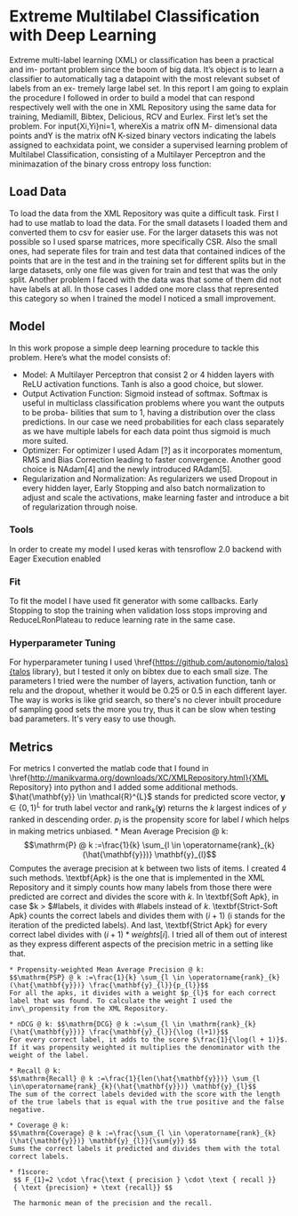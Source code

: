 # Extreme Multilabel Classification with Deep Learning

Extreme multi-label learning (XML) or classification has been a practical and im-
portant problem since the boom of big data. It’s object is to learn a classifier to
automatically tag a datapoint with the most relevant subset of labels from an ex-
tremely large label set. In this report I am going to explain the procedure I followed
in order to build a model that can respond respectively well with the one in XML
Repository using the same data for training, Mediamill, Bibtex, Delicious, RCV
and Eurlex.
First let’s set the problem. For input{Xi,Yi}ni=1, whereXis a matrix ofN M-
dimensional data points andY is the matrix ofN K-sized binary vectors indicating
the labels assigned to eachxidata point, we consider a supervised learning problem of
Multilabel Classification, consisting of a Multilayer Perceptron and the minimazation
of the binary cross entropy loss function:

## Load Data
To load the data from the XML Repository was quite a difficult task. First I had
to use matlab to load the data. For the small datasets I loaded them and converted
them to csv for easier use. For the larger datasets this was not possible so I used
sparse matrices, more specifically CSR.
Also the small ones, had seperate files for train and test data that contained
indices of the points that are in the test and in the training set for different splits
but in the large datasets, only one file was given for train and test that was the only
split.
Another problem I faced with the data was that some of them did not have labels
at all. In those cases I added one more class that represented this category so when
I trained the model I noticed a small improvement.

## Model
In this work propose a simple deep learning procedure to tackle this problem. Here’s
what the model consists of:

* Model: A Multilayer Perceptron that consist 2 or 4 hidden layers with ReLU
activation functions. Tanh is also a good choice, but slower.
* Output Activation Function: Sigmoid instead of softmax. Softmax is useful
in multiclass classification problems where you want the outputs to be proba-
bilities that sum to 1, having a distribution over the class predictions. In our
case we need probabilities for each class separately as we have multiple labels
for each data point thus sigmoid is much more suited.
* Optimizer: For optimizer I used Adam [?] as it incorporates momentum,
RMS and Bias Correction leading to faster convergence. Another good choice
is NAdam[4] and the newly introduced RAdam[5].
* Regularization and Normalization: As regularizers we used Dropout in
every hidden layer, Early Stopping and also batch normalization to adjust and
scale the activations, make learning faster and introduce a bit of regularization
through noise.

### Tools  
In order to create my model I used keras with tensroflow 2.0 backend with Eager Execution enabled

### Fit
To fit the model I have used fit generator with some callbacks. Early Stopping to stop the training when validation loss stops improving and ReduceLRonPlateau to reduce learning rate in the same case.

### Hyperparameter Tuning
For hyperparameter tuning I used \href{https://github.com/autonomio/talos}{talos library}, but I tested it only on bibtex due to each small size. The parameters I tried were the number of layers, activation function, tanh or relu and the dropout, whether it would be 0.25 or 0.5 in each different layer. The way is works is like grid search, so there's no clever inbuilt procedure of sampling good sets the more you try, thus it can be slow when testing bad parameters. It's very easy to use though.

## Metrics
For metrics I converted the matlab code that I found in \href{http://manikvarma.org/downloads/XC/XMLRepository.html}{XML Repository} into python and I added some additional methods. $\hat{\mathbf{y}} \in \mathcal{R}^{L}$ stands for predicted score vector, $\mathbf{y} \in\{0,1\}^{L}$ for truth label vector and $\operatorname{rank}_{k}(\mathbf{y})$ returns the $k$ largest indices of $y$ ranked in descending order. $p_l$ is the propensity score for label $l$ which helps in making metrics unbiased.
    * Mean Average Precision @ k: $$\mathrm{P} @ k :=\frac{1}{k} \sum_{l \in \operatorname{rank}_{k} (\hat{\mathbf{y}})} \mathbf{y}_{l}$$
    Computes the average precision at k between two lists of items. I created 4 such methods. \textbf{Apk} is the one that is implemented in the XML Repository and it simply counts how many labels from those there were predicted are correct and divides the score with $k$. In \textbf{Soft Apk}, in case $k > $\#labels, it divides with \#labels instead of $k$. \textbf{Strict-Soft Apk} counts the correct labels and divides them with $(i + 1)$ (i stands for the iteration of the predicted labels). And last, \textbf{Strict Apk} for every correct label divides with $(i + 1)* weights[i]$. I tried all of them out of interest as they express different aspects of the precision metric in a setting like that.
    
    * Propensity-weighted Mean Average Precision @ k: 
    $$\mathrm{PSP} @ k :=\frac{1}{k} \sum_{l \in \operatorname{rank}_{k} (\hat{\mathbf{y}})} \frac{\mathbf{y}_{l}}{p_{l}}$$
    For all the apks, it divides with a weight $p_{l}$ for each correct label that was found. To calculate the weight I used the inv\_propensity from the XML Repository.
    
    * nDCG @ k: $$\mathrm{DCG} @ k :=\sum_{l \in \mathrm{rank}_{k} (\hat{\mathbf{y}})} \frac{\mathbf{y}_{l}}{\log (l+1)}$$
    For every correct label, it adds to the score $\frac{1}{\log(l + 1)}$. If it was propensity weighted it multiplies the denominator with the weight of the label.
    
    * Recall @ k:
    $$\mathrm{Recall} @ k :=\frac{1}{len(\hat{\mathbf{y}})} \sum_{l \in\operatorname{rank}_{k}(\hat{\mathbf{y}})} \mathbf{y}_{l}$$
    The sum of the correct labels devided with the score with the length of the true labels that is equal with the true positive and the false negative.
    
    * Coverage @ k:
    $$\mathrm{Coverage} @ k :=\frac{\sum_{l \in \operatorname{rank}_{k} (\hat{\mathbf{y}})} \mathbf{y}_{l}}{\sum{y}} $$
    Sums the correct labels it predicted and divides them with the total correct labels.
    
    * f1score:
     $$ F_{1}=2 \cdot \frac{\text { precision } \cdot \text { recall }}
     { \text {precision} + \text {recall}} $$
     
     The harmonic mean of the precision and the recall.
    
